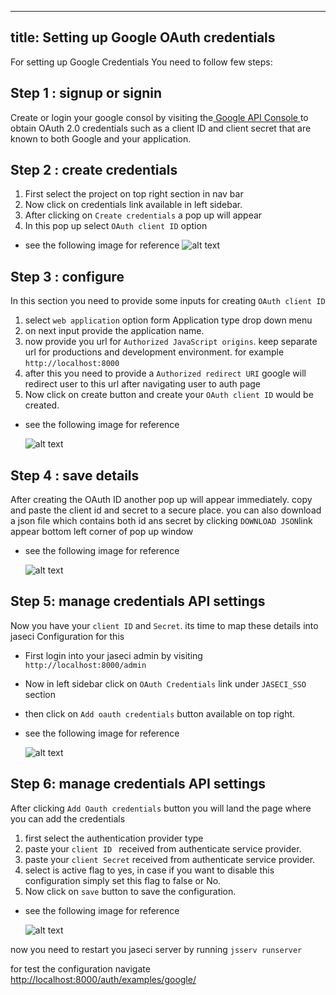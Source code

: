 
---
title: Setting up Google OAuth credentials
---

For setting up Google Credentials You need to follow few steps:

## Step 1 : signup or signin
Create or login your google consol by visiting the[ Google API Console ](http://localhost:8000/admin/) to obtain OAuth 2.0 credentials such as a client ID and client secret that are known to both Google and your application.


## Step 2 : create credentials
1. First select the project on top right section in nav bar
2. Now click on credentials link available in left sidebar.
3.  After clicking on `Create credentials` a pop up will appear
4. In this pop up  select `OAuth client ID` option
- see the following image for reference
    ![alt text](https://drive.google.com/uc?export=view&id=1wACwTUtD_MbkA_dymi3F0xcjVNDJPM1T)


## Step 3 : configure
In this section you need to provide some inputs for creating `OAuth client ID`
1. select `web application` option form Application type drop down menu
2. on next input provide the application name.
3. now provide you url for `Authorized JavaScript origins`. keep separate url for productions and development environment. for example `http://localhost:8000`
4. after this you need to provide a `Authorized redirect URI` google will redirect user to this url after navigating user to auth page
5. Now click on create button and create your `OAuth client ID` would be created.
- see the following image for reference

    ![alt text](https://drive.google.com/uc?export=view&id=10XZIWrRRD8RyLOcVKYbQcHOqngIgJvMA)

## Step 4 : save details
After creating the OAuth ID another pop up will appear immediately.
copy and paste the client id and secret to a secure place. you can also download a json file which contains both id ans secret by clicking `DOWNLOAD JSON`link appear bottom left corner of pop up window

- see the following image for reference

    ![alt text](https://drive.google.com/uc?export=view&id=1oh-XAUEkPcwKwwXxMnHGHgzOpChZd7Wp)

## Step 5: manage credentials API settings
Now you have your `client ID` and `Secret`. its time to map these details into jaseci Configuration for this
- First login into your jaseci admin by visiting `http://localhost:8000/admin`
- Now in left sidebar click on `OAuth Credentials` link under `JASECI_SSO` section
- then click on `Add oauth credentials` button available on top right.

- see the following image for reference

    ![alt text](https://drive.google.com/uc?export=view&id=1eNsIrAXPkyfZHDItbeSdYVLQbeYqkFn8)


## Step 6: manage credentials API settings
After clicking `Add Oauth credentials` button you will land the page where you can add the credentials
1. first select the authentication provider type
2. paste your `client ID ` received from authenticate service provider.
3. paste your `client Secret` received from authenticate service provider.
4. select is active flag to yes, in case if you want to disable this configuration simply set this flag to false or No.
5. Now click on `save` button to save the configuration.
- see the following image for reference


    ![alt text](https://drive.google.com/uc?export=view&id=1kaw6H8bPi6jXBMrKLbnllJklXUHciv7u)

now you need to restart you jaseci server by running
`jsserv runserver`

for test the configuration navigate
[http://localhost:8000/auth/examples/google/](http://localhost:8000/auth/examples/google/)
